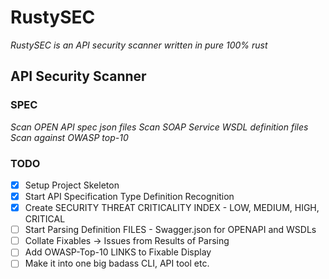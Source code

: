 # RustySEC
*RustySEC is an API security scanner written in pure 100% rust*
## API Security Scanner


### SPEC
*Scan OPEN API spec json files*
*Scan SOAP Service WSDL definition files*
*Scan against OWASP top-10*

### TODO
 - [x] Setup Project Skeleton
 - [x] Start API Specification Type Definition Recognition
 - [x] Create SECURITY THREAT CRITICALITY INDEX - LOW, MEDIUM, HIGH, CRITICAL
 - [ ] Start Parsing Definition FILES - Swagger.json for OPENAPI and WSDLs
 - [ ] Collate Fixables -> Issues from Results of Parsing
 - [ ] Add OWASP-Top-10 LINKS to Fixable Display
 - [ ] Make it into one big badass CLI, API tool etc.